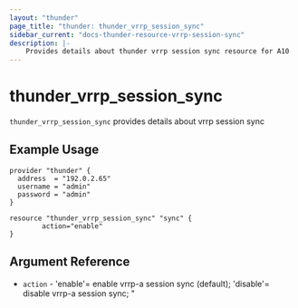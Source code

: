 ```yaml
---
layout: "thunder"
page_title: "thunder: thunder_vrrp_session_sync"
sidebar_current: "docs-thunder-resource-vrrp-session-sync"
description: |-
    Provides details about thunder vrrp session sync resource for A10
---
```


# thunder\_vrrp\_session\_sync

`thunder_vrrp_session_sync` provides details about vrrp session sync
## Example Usage


```hcl
provider "thunder" {
  address  = "192.0.2.65"
  username = "admin"
  password = "admin"
}

resource "thunder_vrrp_session_sync" "sync" {
		action="enable"
}
```

## Argument Reference

* `action` - 'enable'= enable vrrp-a session sync (default); 'disable'= disable vrrp-a session sync; "


